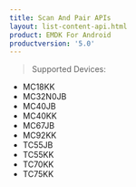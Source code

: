```yaml
---
title: Scan And Pair APIs
layout: list-content-api.html
product: EMDK For Android
productversion: '5.0'
---
```


>Supported Devices:
* MC18KK
* MC32N0JB
* MC40JB
* MC40KK
* MC67JB
* MC92KK
* TC55JB
* TC55KK
* TC70KK
* TC75KK















